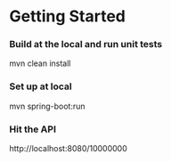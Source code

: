 # Getting Started

### Build at the local and run unit tests
mvn clean install

### Set up at local
mvn spring-boot:run

### Hit the API
http://localhost:8080/10000000



